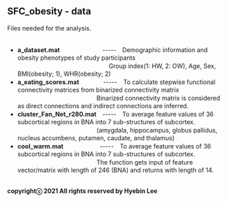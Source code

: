 ## SFC_obesity - data ##
Files needed for the analysis.<br /><br />

- **a_dataset.mat**　　　　　　　-----　Demographic information and obesity phenotypes of study participants</br>
　　　　　　　　　　　　　　　Group index(1: HW, 2: OW), Age, Sex, BMI(obesity; 1), WHR(obesity; 2)<br />
- **a_eating_scores.mat**　　　　-----　To calculate stepwise functional connectivity matrices from binarized connectivity matrix</br>
　　　　　　　　　　　　　Binarized connectivity matrix is considered as direct connections and indirect connections are inferred.</br>
- **cluster_Fan_Net_r280.mat**　-----　To average feature values of 36 subcortical regions in BNA into 7 sub-structures of subcortex.</br>
　　　　　　　　　　　　　(amygdala, hippocampus, globus pallidus, nucleus accumbens, putamen, caudate, and thalamus)<br />
- **cool_warm.mat**　　　　　　-----　To average feature values of 36 subcortical regions in BNA into 7 sub-structures of subcortex.</br>
　　　　　　　　　　　　　The function gets input of feature vector/matrix with length of 246 (BNA) and returns with length of 14.<br /><br />

**copyrightⓒ 2021 All rights reserved by Hyebin Lee<br /><br />**
